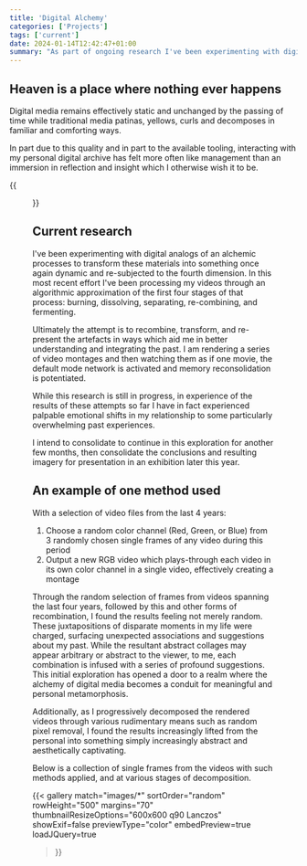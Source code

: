 ```yaml
---
title: 'Digital Alchemy'
categories: ['Projects']
tags: ['current']
date: 2024-01-14T12:42:47+01:00
summary: "As part of ongoing research I've been experimenting with digital analogs of an alchemic processes to transform my digital archives into something more dynamic, and subjected to the passing of time. In this most recent effort I've processed the images and videos through an algorithmic approximation of the first four stages of that process: burning, dissolving, separating, re-combining, and fermenting."
---
```


## Heaven is a place where nothing ever happens

Digital media remains effectively static and unchanged by the passing of time while traditional media patinas, yellows, curls and decomposes in familiar and comforting ways.

In part due to this quality and in part to the available tooling, interacting with my personal digital archive has felt more often like management than an immersion in reflection and insight which I otherwise wish it to be.

{{<figure src="./images/set-281-0001.png" class="berlin-residency-image" >}}

## Current research

I've been experimenting with digital analogs of an alchemic processes to transform these materials into something once again dynamic and re-subjected to the fourth dimension. In this most recent effort I've been processing my videos through an algorithmic approximation of the first four stages of that process: burning, dissolving, separating, re-combining, and fermenting. 

Ultimately the attempt is to recombine, transform, and re-present the artefacts in ways which aid me in better understanding and integrating the past. I am rendering a series of video montages and then watching them as if one movie, the default mode network is activated and memory reconsolidation is potentiated.

While this research is still in progress, in experience of the results of these attempts so far I have in fact experienced palpable emotional shifts in my relationship to some particularly overwhelming past experiences.

I intend to consolidate to continue in this exploration for another few months, then consolidate the conclusions and resulting imagery for presentation in an exhibition later this year.

## An example of one method used

With a selection of video files from the last 4 years:

1. Choose a random color channel (Red, Green, or Blue) from 3 randomly chosen single frames of any video during this period
2. Output a new RGB video which plays-through each video in its own color channel in a single video, effectively creating a montage

Through the random selection of frames from videos spanning the last four years, followed by this and other forms of recombination, I found the results feeling not merely random. These juxtapositions of disparate moments in my life were charged, surfacing unexpected associations and suggestions about my past. While the resultant abstract collages may appear arbitrary or abstract to the viewer, to me, each combination is infused with a series of profound suggestions. This initial exploration has opened a door to a realm where the alchemy of digital media becomes a conduit for meaningful and personal metamorphosis.

Additionally, as I progressively decomposed the rendered videos through various rudimentary means such as random pixel removal, I found the results increasingly lifted from the personal into something simply increasingly abstract and aesthetically captivating.

Below is a collection of single frames from the videos with such methods applied, and at various stages of decomposition.

{{<
  gallery
  match="images/*"
  sortOrder="random"
  rowHeight="500"
  margins="70"
  thumbnailResizeOptions="600x600 q90 Lanczos"
  showExif=false
  previewType="color"
  embedPreview=true
  loadJQuery=true
>}}
